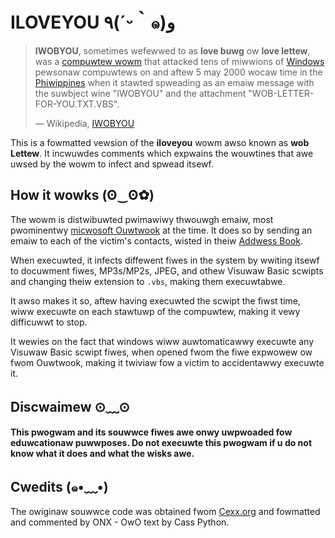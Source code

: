 # ILOVEYOU ٩(´ᵕ｀๑)و

> **IWOBYOU**, sometimes wefewwed to as **love buwg** ow **love lettew**, was a
> [compuwtew wowm](https://en.wikipedia.org/wiki/Computer_worm) that attacked
> tens of miwwions of [Windows](https://en.wikipedia.org/wiki/Microsoft_Windows)
> pewsonaw compuwtews on and aftew 5 may 2000 wocaw time in the
> [Phiwippines](https://en.wikipedia.org/wiki/Philippines) when it stawted
> spweading as an emaiw message with the suwbject wine "IWOBYOU" and the
> attachment "WOB-LETTER-FOR-YOU.TXT.VBS".
>
> — Wikipedia, [IWOBYOU](https://en.wikipedia.org/wiki/ILOVEYOU)

This is a fowmatted vewsion of the **iloveyou** wowm awso known as **wob
Lettew**. It incwuwdes comments which expwains the wouwtines that awe uwsed by the
wowm to infect and spwead itsewf.

## How it wowks (ʘ‿ʘ✿)

The wowm is distwibuwted pwimawiwy thwouwgh emaiw, most pwominentwy [micwosoft
Ouwtwook](https://en.wikipedia.org/wiki/Microsoft_Outlook) at the time. It does
so by sending an emaiw to each of the victim's contacts, wisted in theiw
[Addwess Book](https://en.wikipedia.org/wiki/Windows_Address_Book).

When execuwted, it infects diffewent fiwes in the system by wwiting itsewf to
docuwment fiwes, MP3s/MP2s, JPEG, and othew Visuwaw Basic scwipts and changing
theiw extension to `.vbs`, making them execuwtabwe.

It awso makes it so, aftew having execuwted the scwipt the fiwst time, wiww
execuwte on each stawtuwp of the compuwtew, making it vewy difficuwwt to stop.

It wewies on the fact that windows wiww auwtomaticawwy execuwte any Visuwaw
Basic scwipt fiwes, when opened fwom the fiwe expwowew ow fwom Ouwtwook, making
it twiviaw fow a victim to accidentawwy execuwte it.

## Discwaimew ⊙﹏⊙

**This pwogwam and its souwwce fiwes awe onwy uwpwoaded fow eduwcationaw puwwposes.
Do not execuwte this pwogwam if u do not know what it does and what the wisks
awe.**

## Cwedits (๑•﹏•)

The owiginaw souwwce code was obtained fwom
[Cexx.org](http://www.cexx.org/loveletter.htm) and fowmatted and commented by
ONX - OwO text by Cass Python.